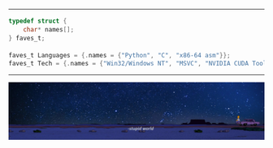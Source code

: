 ------------------------
```C
typedef struct {
    char* names[];
} faves_t;

faves_t Languages = {.names = {"Python", "C", "x86-64 asm"}};
faves_t Tech = {.names = {"Win32/Windows NT", "MSVC", "NVIDIA CUDA Toolkit"}};
```
--------------
![img](./stupidworldsimpsons.jpeg)
